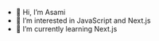 - 👋 Hi, I’m Asami
- 👀 I’m interested in JavaScript and Next.js
- 🌱 I’m currently learning Next.js

<!---
Asami222/Asami222 is a ✨ special ✨ repository because its `README.md` (this file) appears on your GitHub profile.
You can click the Preview link to take a look at your changes.
--->
